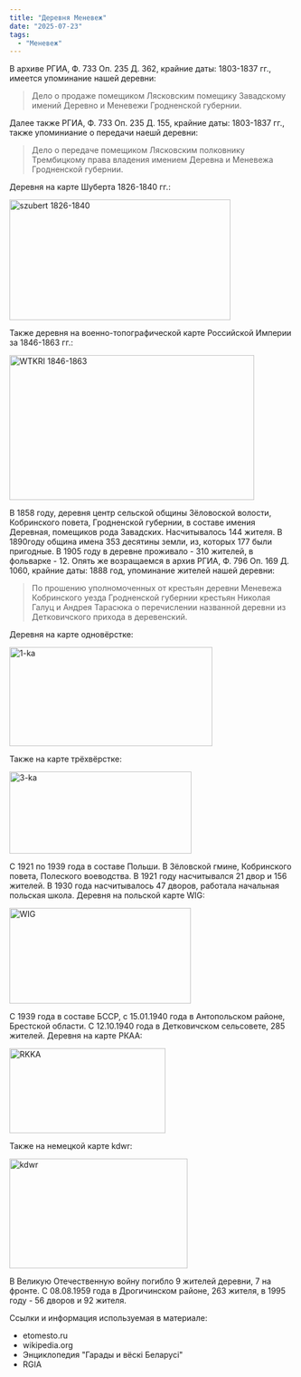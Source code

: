 ```yaml
---
title: "Деревня Меневеж"
date: "2025-07-23"
tags: 
  - "Меневеж"
---
```


В архиве РГИА, Ф. 733 Оп. 235 Д. 362, крайние даты: 1803-1837 гг., имеется упоминание нашей деревни:

> Дело о продаже помещиком Лясковским помещику Завадскому имений Деревно и Меневежи Гродненской губернии.

Далее также РГИА, Ф. 733 Оп. 235 Д. 155, крайние даты: 1803-1837 гг., также упоминиание о передачи наешй деревни:

> Дело о передаче помещиком Лясковским полковнику Трембицкому права владения имением Деревна и Меневежа Гродненской губернии.

Деревня на карте Шуберта 1826-1840 гг.:

<img width="391" height="213" alt="szubert 1826-1840" src="https://github.com/user-attachments/assets/48db0660-4416-4b73-840f-f32ebea92f83" />

Также деревня на военно-топографической карте Российской Империи за 1846-1863 гг.:

<img width="433" height="256" alt="WTKRI 1846-1863" src="https://github.com/user-attachments/assets/277aa107-1980-4915-b7ea-8fa7fbd9bb3b" />

В 1858 году, деревня центр сельской общины Зёловоской волости, Кобринского повета, Гродненской губернии, в составе имения Деревная, помещиков рода Завадских. Насчитывалось 144 жителя. В 1890году община имена 353 десятины земли, из, которых 177 были пригодные. В 1905 году в деревне проживало - 310 жителей, в фольварке - 12. Опять же возращаемся в архив РГИА, Ф. 796 Оп. 169 Д. 1060, крайние даты: 1888 год, упоминание жителей нашей деревни:

> По прошению уполномоченных от крестьян деревни Меневежа Кобринского уезда Гродненской губернии крестьян Николая Галуц и Андрея Тарасюка о перечислении названной деревни из Детковичского прихода в деревенский.

Деревня на карте одновёрстке:

<img width="359" height="175" alt="1-ka" src="https://github.com/user-attachments/assets/bfed9b7b-c499-45a9-9cbe-73a360a44bcb" />

Также на карте трёхвёрстке:

<img width="322" height="145" alt="3-ka" src="https://github.com/user-attachments/assets/7f974082-ce3f-48c0-9f4d-5d5fe1f92d69" />

С 1921 по 1939 года в составе Польши. В Зёловской гмине, Кобринского повета, Полеского воеводства. В 1921 году насчитывался 21 двор и 156 жителей. В 1930 года насчитывалось 47 дворов, работала начальная польская школа. Деревня на польской карте WIG:

<img width="321" height="169" alt="WIG" src="https://github.com/user-attachments/assets/e1e09e49-f06f-4c2b-bc78-6c2f3d9caa33" />

С 1939 года в составе БССР, с 15.01.1940 года в Антопольском районе, Брестской области. С 12.10.1940 года в Детковичском сельсовете, 285 жителей. Деревня на карте РКАА:

<img width="276" height="150" alt="RKKA" src="https://github.com/user-attachments/assets/c57e02ee-fc60-4b37-86ac-af01f7e1cb49" />

Также на немецкой карте kdwr:

<img width="315" height="194" alt="kdwr" src="https://github.com/user-attachments/assets/e96ac2aa-d928-4fcb-8830-051253bdbfb4" />

В Великую Отечественную войну погибло 9 жителей деревни, 7 на фронте. С 08.08.1959 года в Дрогичинском районе, 263 жителя, в 1995 году - 56 дворов и 92 жителя. 

Ссылки и информация используемая в материале:
- etomesto.ru
- wikipedia.org
- Энциклопедия "Гарады и вёскi Беларусi"
- RGIA

